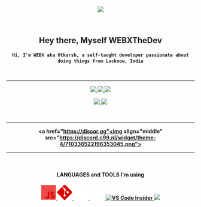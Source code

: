 
<div align="center">
  <img src="https://i.imgur.com/W4UpocQ.png">
  
  &nbsp;
<h2> Hey there, Myself <strong>WEBXTheDev</h2>

    Hi, I'm WEBX aka Utkarsh, a self-taught developer passionate about doing things from Lucknow, India
    
&nbsp;
<hr>

  <p align="center">
    <a href="https://github.com/WEBXTheDev/">
        <img src="https://github-readme-stats.vercel.app/api?username=WEBXTheDev&hide=issues,prs&count_private=true&show_owner=true&show_icons=true&bg_color=0d1117&title_color=ffffff&text_color=ffffff&icon_color=FF0000&hide_border=true/" />
    </a>
    <a href="https://github.com/WEBXTheDev/">
        <img src="https://github-readme-stats.vercel.app/api/top-langs/?username=WEBXTheDev&layout=compact&card_width=445&bg_color=0d1117&title_color=ffffff&text_color=ffffff&icon_color=FF4D4D&hide_border=true/" />
    </a>
    <a href="https://github.com/WEBXTheDev/">
        <img src="https://github-readme-streak-stats.herokuapp.com?user=WEBXTHEDEV&hide_border=true&background=0D1117&currStreakLabel=FF0000&sideLabels=FFFFFF&currStreakNum=FFFFFF&dates=FFFFFF&sideNums=FFFFFF&fire=FF0000&ring=FF2626&stroke=FFFFFF)](https://git.io/streak-stats" />
    </a></p>
    <p align="center">
    <a href="https://github.com/WEBXTheDev/ZenorZ/">
        <img src="https://github-readme-stats.vercel.app/api/pin/?username=WEBXTheDev&repo=ZenorZ&bg_color=0d1117&title_color=FF0000&text_color=8b949e&icon_color=FF4D4D&hide_border=true/" />
    </a>
    <a href="https://github.com/WEBXTheDev/WEBXTheDev/">
        <img src="https://github-readme-stats.vercel.app/api/pin/?username=WEBXTheDev&repo=WEBXTheDev&bg_color=0d1117&title_color=FF0000&text_color=8b949e&icon_color=FF4D4D&hide_border=true/" />
      </a>    
</p>

&nbsp;<hr>
  
  <a href="https://discor.gg"<img align="middle" src="https://discord.c99.nl/widget/theme-4/710336522196353045.png">
      <hr>
      &nbsp;
<div align="center">
<h4>  <b>LANGUAGES</b> and <b>TOOLS</b> I'm using  </h4>
 <a href="https://developer.mozilla.org/en-US/docs/Web/JavaScript" target="_blank"> <img src="./images/javascript.png" width="40" height="40"/> </a>
<a href="https://git-scm.com/" target="_blank"> <img src="./images/git.png" width="40" height="40"/> </a>
<a href=""> <img src= "./images/html.png" width=40px > </a>
<a href=""> <img src= "./images/typescript.png" width=40px > </a>
<a href="https://code.visualstudio.com/insiders/"><img src="https://cdn.discordapp.com/emojis/754345273328664676.gif?v=1" alt="VS Code Insider" width="35px"> </a>
<a href="https://discord.js.org/#/"><img src="https://jasonhaxstuff.gallerycdn.vsassets.io/extensions/jasonhaxstuff/discord-js-tools/0.0.3/1530824658924/Microsoft.VisualStudio.Services.Icons.Default" width="35px"></a>
  
  </div>
